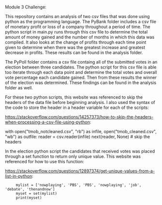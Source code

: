 Module 3 Challenge:

This repository contains an analysis of two csv files that was done using python as the programming language. The PyBank folder includes a csv file of monetary profit or loss of a company throughout a period of time. The python script in main.py runs through this csv file to determine the total amount of money gained and the number of months in which this data was compiled. It also looks at the change of profits through each time point given to determine when there was the greatest increase and greatest decrease in profits. These results can be found in the analysis folder.

The PyPoll folder contains a csv file containg all of the submitted votes in an election between three candidates. The python script for this csv file is able too iterate through each data point and determine the total votes and overall vote percentage each candidate gained. Then from these results the winner of the election was determined. These findings can be found in the analysis folder as well.


For these two python scripts, this website was referenced to skip the headers of the data file before beginning analysis. I also used the syntax of the code to store the header in a header variable for each of the scripts:

   https://stackoverflow.com/questions/14257373/how-to-skip-the-headers-when-processing-a-csv-file-using-python:

   with open("tmob_notcleaned.csv", "rb") as infile, open("tmob_cleaned.csv", "wb") as outfile:
      reader = csv.reader(infile)
      next(reader, None)  # skip the headers

In the election python script the candidates that received votes was placed through a set function to return only unique value. This website was referenced for how to use this function:

   https://stackoverflow.com/questions/12897374/get-unique-values-from-a-list-in-python:

         mylist = ['nowplaying', 'PBS', 'PBS', 'nowplaying', 'job', 'debate', 'thenandnow']
         myset = set(mylist)
         print(myset)


         

   
